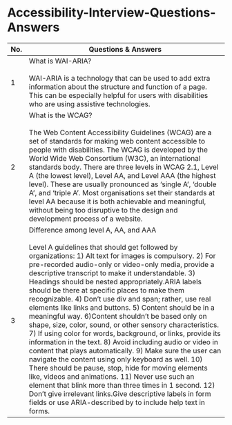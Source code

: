 # Accessibility-Interview-Questions-Answers
| No. | Questions & Answers                                                                                                                                                  |
| --- | ----------------------------------------------------------------------------------------------------------------------------------------------------------------- |
| 1   | What is WAI-ARIA? <br/><br/> WAI-ARIA is a technology that can be used to add extra information about the structure and function of a page. This can be especially helpful for users with disabilities who are using assistive technologies.
| 2   | What is the WCAG? <br/><br/> The Web Content Accessibility Guidelines (WCAG) are a set of standards for making web content accessible to people with disabilities. The WCAG is developed by the World Wide Web Consortium (W3C), an international standards body. There are three levels in WCAG 2.1, Level A (the lowest level), Level AA, and Level AAA (the highest level). These are usually pronounced as ‘single A’, ‘double A’, and ‘triple A’. Most organisations set their standards at level AA because it is both achievable and meaningful, without being too disruptive to the design and development process of a website. 
| 3   | Difference among level A, AA, and AAA <br/><br/> Level A guidelines that should get followed by organizations: 1) Alt text for images is compulsory. 2) For pre-recorded audio-only or video-only media, provide a descriptive transcript to make it understandable. 3) Headings should be nested appropriately.ARIA labels should be there at specific places to make them recognizable. 4) Don’t use div and span; rather, use real elements like links and buttons. 5) Content should be in a meaningful way. 6)Content shouldn’t be based only on shape, size, color, sound, or other sensory characteristics. 7) If using color for words, background, or links, provide its information in the text. 8) Avoid including audio or video in content that plays automatically. 9) Make sure the user can navigate the content using only keyboard as well. 10) There should be pause, stop, hide for moving elements like, videos and animations. 11) Never use such an element that blink more than three times in 1 second. 12) Don’t give irrelevant links.Give descriptive labels in form fields or use ARIA-described by to include help text in forms.
